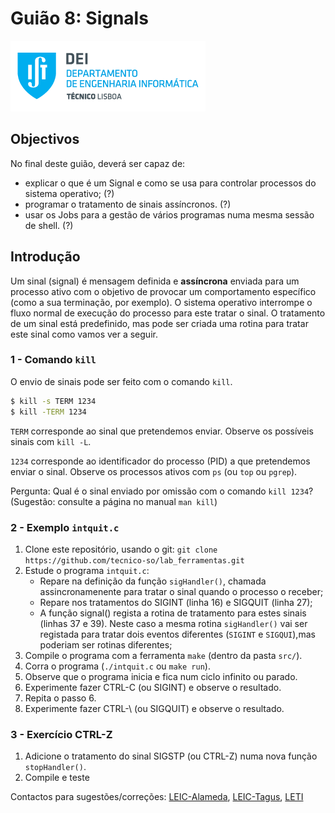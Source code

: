 # Guião 8: Signals

![IST](img/IST_DEI.png)  

## Objectivos

No final deste guião, deverá ser capaz de:

- explicar o que é um Signal e como se usa para controlar processos do sistema operativo; (?)
- programar o tratamento de sinais assíncronos. (?)
- usar os Jobs para a gestão de vários programas numa mesma sessão de shell. (?)

## Introdução

Um sinal (signal) é mensagem definida e **assíncrona** enviada para um processo ativo com o objetivo de provocar um comportamento específico (como a sua terminação, por exemplo).
O sistema operativo interrompe o fluxo normal de execução do processo para este tratar o sinal.
O tratamento de um sinal está predefinido, mas pode ser criada uma rotina para tratar este sinal como vamos ver a seguir. 

### 1 - Comando `kill`

O envio de sinais pode ser feito com o comando `kill`.
```sh
$ kill -s TERM 1234
$ kill -TERM 1234
```
`TERM` corresponde ao sinal que pretendemos enviar.
Observe os possíveis sinais com `kill -L`.

`1234` corresponde ao identificador do processo (PID) a que pretendemos enviar o sinal.
Observe os processos ativos com `ps` (ou `top` ou `pgrep`).

Pergunta: Qual é o sinal enviado por omissão com o comando `kill 1234`?
(Sugestão: consulte a página no manual `man kill`)

### 2 - Exemplo `intquit.c`

1. Clone este repositório, usando o git: `git clone https://github.com/tecnico-so/lab_ferramentas.git`
2. Estude o programa `intquit.c`:
    - Repare na definição da função `sigHandler()`, chamada assincronamenente para tratar o sinal quando o processo o receber;
    - Repare nos tratamentos do SIGINT (linha 16) e SIGQUIT (linha 27);
    - A função signal() regista a rotina de tratamento para estes sinais (linhas 37 e 39). Neste caso a mesma rotina `sigHandler()` vai ser registada para tratar dois eventos diferentes (`SIGINT` e `SIGQUI`),mas poderiam ser rotinas diferentes;
3. Compile o programa com a ferramenta `make` (dentro da pasta `src/`).
4. Corra o programa (`./intquit.c` ou `make run`).
5. Observe que o programa inicia e fica num ciclo infinito ou parado.
6. Experimente fazer CTRL-C (ou SIGINT) e observe o resultado.
7. Repita o passo 6.
8. Experimente fazer CTRL-\ (ou SIGQUIT) e observe o resultado.

### 3 - Exercício CTRL-Z

1. Adicione o tratamento do sinal SIGSTP (ou CTRL-Z) numa nova função `stopHandler()`.
2. Compile e teste

Contactos para sugestões/correções: [LEIC-Alameda](mailto:leic-so-alameda@disciplinas.tecnico.ulisboa.pt), [LEIC-Tagus](mailto:leic-so-tagus@disciplinas.tecnico.ulisboa.pt), [LETI](mailto:leti-so-tagus@disciplinas.tecnico.ulisboa.pt)
